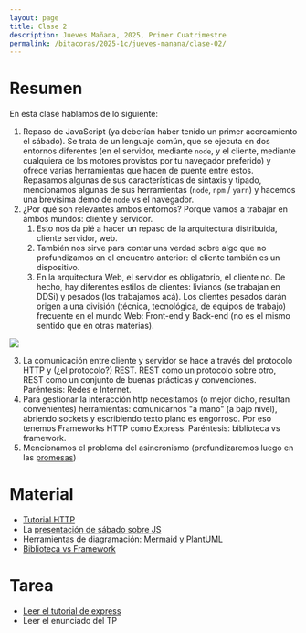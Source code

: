```yaml
---
layout: page
title: Clase 2
description: Jueves Mañana, 2025, Primer Cuatrimestre
permalink: /bitacoras/2025-1c/jueves-manana/clase-02/
---
```


# Resumen

En esta clase hablamos de lo siguiente:

1. Repaso de JavaScript (ya deberían haber tenido un primer acercamiento el sábado). Se trata de un lenguaje común, que se ejecuta en dos entornos diferentes (en el servidor, mediante `node`, y el cliente, mediante cualquiera de los motores provistos por tu navegador preferido) y ofrece varias herramientas que hacen de puente entre estos. Repasamos algunas de sus características de sintaxis y tipado, mencionamos algunas de sus herramientas (`node`, `npm` / `yarn`) y hacemos una brevísima demo de `node` vs el navegador.
2. ¿Por qué son relevantes ambos entornos? Porque vamos a trabajar en ambos mundos: cliente y servidor.
   1. Esto nos da pié a hacer un repaso de la arquitectura distribuida, cliente servidor, web.
   2. También nos sirve para contar una verdad sobre algo que no profundizamos en el encuentro anterior: el cliente también es un dispositivo.
   3. En la arquitectura Web, el servidor es obligatorio, el cliente no. De hecho, hay diferentes estilos de clientes: livianos (se trabajan en DDSi) y pesados (los trabajamos acá). Los clientes pesados darán origen a una división (técnica, tecnológica, de equipos de trabajo) frecuente en el mundo Web: Front-end y Back-end (no es el mismo sentido que en otras materias).


![](https://www.plantuml.com/plantuml/png/oyjFILK8JYqgoqp9B-82yvnpCbFpIbAvk1Iu4fDByeiKGejB4uioKnMuk60iNJkuAWWD4a8O0m00)

3. La comunicación entre cliente y servidor se hace a través del protocolo HTTP y (¿el protocolo?) REST. REST como un protocolo sobre otro, REST como un conjunto de buenas prácticas y convenciones. Paréntesis: Redes e Internet.
4. Para gestionar la interacción http necesitamos (o mejor dicho, resultan convenientes) herramientas: comunicarnos "a mano" (a bajo nivel), abriendo sockets y escribiendo texto plano es engorroso. Por eso tenemos Frameworks HTTP como Express. Paréntesis: biblioteca vs framework.
5. Mencionamos el problema del asincronismo (profundizaremos luego en las [promesas](https://developer.mozilla.org/es/docs/Web/JavaScript/Reference/Global_Objects/Promise))


# Material

 * [Tutorial HTTP](https://github.com/flbulgarelli/http-tutorial)
 * La [presentación de sábado sobre JS](https://docs.google.com/presentation/d/1DSlTheHfB-q5oMV98c9DQGYWgjIG6RV38k3JpKeDv7E/edit?slide=id.p1#slide=id.p1)
 * Herramientas de diagramación: [Mermaid](https://mermaid.js.org/) y [PlantUML](https://www.plantuml.com/)
 * [Biblioteca vs Framework](https://docs.google.com/document/d/1D_MCoh4J8kL1MAKNlbDgAMu2nYxri-81nZBYOPFWnO0/edit?tab=t.0#heading=h.6ab0fffv8tld)

# Tarea

 * [Leer el tutorial de express](https://docs.google.com/document/d/1Nn6GMzm7bD9tvVi_wGjLbt8X4KEk5IChzXdPpEFK4vY/edit?tab=t.0#heading=h.halhyllz00mo)
 * Leer el enunciado del TP
